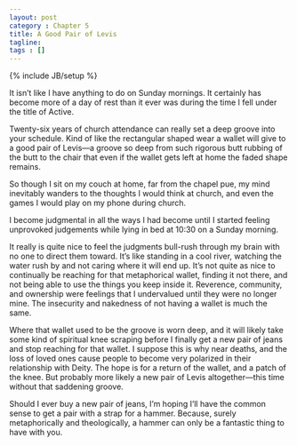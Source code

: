 ```yaml
---
layout: post
category : Chapter 5
title: A Good Pair of Levis
tagline:
tags : []
---
```

{% include JB/setup %}

It isn’t like I have anything to do on Sunday mornings. It certainly has become more of a day of rest than it ever was during the time I fell under the title of Active.

Twenty-six years of church attendance can really set a deep groove into your schedule. Kind of like the rectangular shaped wear a wallet will give to a good pair of Levis—a groove so deep from such rigorous butt rubbing of the butt to the chair that even if the wallet gets left at home the faded shape remains. 

So though I sit on my couch at home, far from the chapel pue, my mind inevitably wanders to the thoughts I would think at church, and even the games I would play on my phone during church. 

I become judgmental in all the ways  I had become until I started feeling unprovoked judgements while lying in bed at 10:30 on a Sunday morning.

It really is quite nice to feel the judgments bull-rush through my brain with no one to direct them toward. It’s like standing in a cool river, watching the water rush by and not caring where it will end up. It’s not quite as nice to continually be reaching for that metaphorical wallet, finding it not there, and not being able to use the things you keep inside it. Reverence, community, and ownership were feelings that I undervalued until they were no longer mine. The insecurity and nakedness of not having a wallet is much the same.

Where that wallet used to be the groove is worn deep, and it will likely take some kind of spiritual knee scraping before I finally get a new pair of jeans and stop reaching for that wallet. I suppose this is why near deaths, and the loss of loved ones cause people to become very polarized in their relationship with Deity. The hope is for a return of the wallet, and a patch of the knee. But probably more likely a new pair of Levis altogether—this time without that saddening groove.

Should I ever buy a new pair of jeans, I’m hoping I’ll have the common sense to get a pair with a strap for a hammer. Because, surely metaphorically and theologically, a hammer can only be a fantastic thing to have with you.
